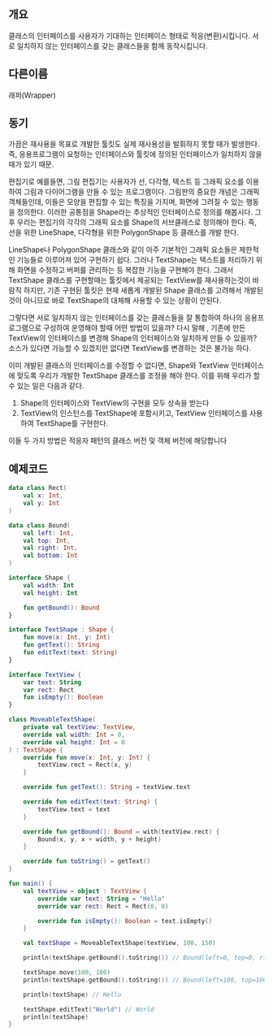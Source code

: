 ## 개요
클래스의 인터페이스를 사용자가 기대하는 인터페이스 형태로 적응(변환)시킵니다. 서로 일치하지 않는 인터페이스를 갖는 클래스들을 함께 동작시킵니다.

## 다른이름
래퍼(Wrapper)

## 동기
가끔은 재사용을 목표로 개발한 툴킷도 실제 재사용성을 발휘하지 못할 때가 발생한다. 즉, 응용프로그램이 요청하는 인터페이스와 툴킷에 정의된 인터페이스가 일치하지 않을 때가 있기 때문.

편집기로 예를들면, 그림 편집기는 사용자가 선, 다각형, 텍스트 등 그래픽 요소를 이용하여 그림과 다이어그램을 만들 수 있는 프로그램이다. 그림판의 중요한 개념은 그래픽 객체들인데, 이들은 모양을 편집할 수 있는 특징을 가지며, 화면에 그려질 수 있는 행동을 정의한다. 이러한 공통점을 Shape라는 추상적인 인터페이스로 정의를 해봅시다. 그 후 우리는 편집기의 각각의 그래픽 요소를 Shape의 서브클래스로 정의해야 한다. 즉, 선을 위한 LineShape, 다각형을 위한 PolygonShape 등 클래스를 개발 한다.

LineShape나 PolygonShape 클래스와 같이 아주 기본적인 그래픽 요소들은 제한적인 기능들로 이루어져 있어 구현하기 쉽다. 그러나 TextShape는 텍스트를 처리하기 위해 화면을 수정하고 버퍼를 관리하는 등 복잡한 기능을 구현해야 한다. 그래서 TextShape 클래스를 구현할때는 툴킷에서 제공되는 TextView를 재사용하는것이 바람직 하지만, 기존 구현된 툴킷은 현재 새롭게 개발된 Shape 클래스를 고려해서 개발된 것이 아니므로 바로 TextShape의 대체해 사용할 수 있는 상황이 안된다.

그렇다면 서로 일치하지 않는 인터페이스를 갖는 클래스들을 잘 통합하여 하나의 응용프로그램으로 구성하여 운영해야 할때 어떤 방법이 있을까? 다시 말해 , 기존에 만든 TextView의 인터페이스를 변경해 Shape의 인터페이스와 일치하게 만들 수 있을까? 소스가 있다면 가능할 수 있겠지만 없다면 TextView를 변경하는 것은 불가능 하다.

이미 개발된 클래스의 인터페이스를 수정할 수 없다면, Shape와 TextView 인터페이스에 맞도록 우리가 개발한 TextShape 클래스를 조정을 해야 한다. 이를 위해 우리가 할 수 있는 일은 다음과 같다.
1. Shape의 인터페이스와 TextView의 구현을 모두 상속을 받는다
2. TextView의 인스턴스를 TextShape에 포함시키고, TextView 인터페이스를 사용하여 TextShape를 구현한다.

이들 두 가지 방법은 적응자 패턴의 클래스 버전 및 객체 버전에 해당합니다

## 예제코드
```kotlin
data class Rect(
    val x: Int,
    val y: Int
)

data class Bound(
    val left: Int,
    val top: Int,
    val right: Int,
    val bottom: Int
)

interface Shape {
    val width: Int
    val height: Int

    fun getBound(): Bound
}

interface TextShape : Shape {
    fun move(x: Int, y: Int)
    fun getText(): String
    fun editText(text: String)
}

interface TextView {
    var text: String
    var rect: Rect
    fun isEmpty(): Boolean
}

class MoveableTextShape(
    private val textView: TextView,
    override val width: Int = 0,
    override val height: Int = 0
) : TextShape {
    override fun move(x: Int, y: Int) {
        textView.rect = Rect(x, y)
    }

    override fun getText(): String = textView.text

    override fun editText(text: String) {
        textView.text = text
    }

    override fun getBound(): Bound = with(textView.rect) {
        Bound(x, y, x + width, y + height)
    }

    override fun toString() = getText()
}

fun main() {
    val textView = object : TextView {
        override var text: String = "Hello"
        override var rect: Rect = Rect(0, 0)

        override fun isEmpty(): Boolean = text.isEmpty()
    }

    val textShape = MoveableTextShape(textView, 100, 150)

    println(textShape.getBound().toString()) // Bound(left=0, top=0, right=100, bottom=150)

    textShape.move(100, 100)
    println(textShape.getBound().toString()) // Bound(left=100, top=100, right=200, bottom=250)

    println(textShape) // Hello

    textShape.editText("World") // World
    println(textShape)
}
```